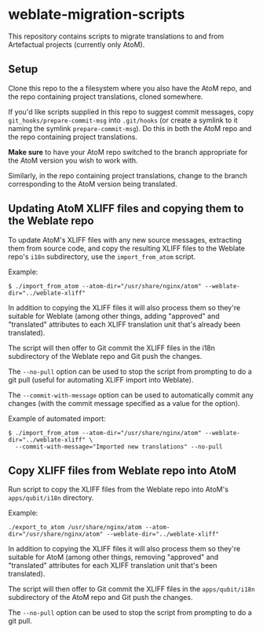 # weblate-migration-scripts

This repository contains scripts to migrate translations to and from
Artefactual projects (currently only AtoM).


Setup
-----

Clone this repo to the a filesystem where you also have the AtoM repo, and the
repo containing project translations, cloned somewhere.

If you'd like scripts supplied in this repo to suggest commit messages, copy
`git_hooks/prepare-commit-msg` into `.git/hooks` (or create a symlink to it
naming the symlink `prepare-commit-msg`). Do this in both the AtoM repo and the
repo containing project translations.

**Make sure** to have your AtoM repo switched to the branch appropriate for the
AtoM version you wish to work with.

Similarly, in the repo containing project translations, change to the branch
corresponding to the AtoM version being translated.


Updating AtoM XLIFF files and copying them to the Weblate repo
--------------------------------------------------------------

To update AtoM's XLIFF files with any new source messages, extracting them from
source code, and copy the resulting XLIFF files to the Weblate repo's `i18n`
subdirectory, use the `import_from_atom` script.

Example:

    $ ./import_from_atom --atom-dir="/usr/share/nginx/atom" --weblate-dir="../weblate-xliff"

In addition to copying the XLIFF files it will also process them so they're
suitable for Weblate (among other things, adding "approved" and "translated"
attributes to each XLIFF translation unit that's already been translated).

The script will then offer to Git commit the XLIFF files in the i18n
subdirectory of the Weblate repo and Git push the changes.

The `--no-pull` option can be used to stop the script from prompting to do a
git pull (useful for automating XLIFF import into Weblate).

The `--commit-with-message` option can be used to automatically commit any
changes (with the commit message specified as a value for the option).

Example of automated import:

    $ ./import_from_atom --atom-dir="/usr/share/nginx/atom" --weblate-dir="../weblate-xliff" \
      --commit-with-message="Imported new translations" --no-pull


Copy XLIFF files from Weblate repo into AtoM
--------------------------------------------

Run script to copy the XLIFF files from the Weblate repo into AtoM's
`apps/qubit/i18n` directory.

Example:

    ./export_to_atom /usr/share/nginx/atom --atom-dir="/usr/share/nginx/atom" --weblate-dir="../weblate-xliff"

In addition to copying the XLIFF files it will also process them so they're 
suitable for AtoM (among other things, removing "approved" and "translated" 
attributes for each XLIFF translation unit that's been translated).

The script will then offer to Git commit the XLIFF files in the
`apps/qubit/i18n` subdirectory of the AtoM repo and Git push the changes.

The `--no-pull` option can be used to stop the script from prompting to do a
git pull.

